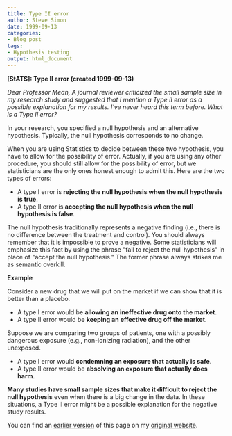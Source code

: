 ```yaml
---
title: Type II error
author: Steve Simon
date: 1999-09-13
categories:
- Blog post
tags:
- Hypothesis testing
output: html_document
---
```

****[StATS]:** Type II error (created 1999-09-13)**

*Dear Professor Mean, A journal reviewer criticized the small sample
size in my research study and suggested that I mention a Type II error
as a possible explanation for my results. I\'ve never heard this term
before. What is a Type II error?*

In your research, you specified a null hypothesis and an alternative
hypothesis. Typically, the null hypothesis corresponds to no change.

When you are using Statistics to decide between these two hypothesis,
you have to allow for the possibility of error. Actually, if you are
using any other procedure, you should still allow for the possibility of
error, but we statisticians are the only ones honest enough to admit
this. Here are the two types of errors:

-   A type I error is **rejecting the null hypothesis when the null
    hypothesis is true**.
-   A type II error is **accepting the null hypothesis when the null
    hypothesis is false**.

The null hypothesis traditionally represents a negative finding (i.e.,
there is no difference between the treatment and control). You should
always remember that it is impossible to prove a negative. Some
statisticians will emphasize this fact by using the phrase \"fail to
reject the null hypothesis\" in place of \"accept the null hypothesis.\"
The former phrase always strikes me as semantic overkill.

**Example**

Consider a new drug that we will put on the market if we can show that
it is better than a placebo.

-   A type I error would be **allowing an ineffective drug onto the
    market**.
-   A type II error would be **keeping an effective drug off the
    market**.

Suppose we are comparing two groups of patients, one with a possibly
dangerous exposure (e.g., non-ionizing radiation), and the other
unexposed.

-   A type I error would **condemning an exposure that actually is
    safe**.
-   A type II error would be **absolving an exposure that actually does
    harm**.

**Many studies have small sample sizes that make it difficult to reject
the null hypothesis** even when there is a big change in the data. In
these situations, a Type II error might be a possible explanation for
the negative study results.

You can find an [earlier version](http://www.pmean.com/99/typetwo.html) of this page on my [original website](http://www.pmean.com/original_site.html).
